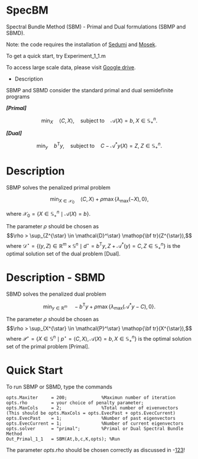 # SpecBM
Spectral Bundle Method (SBM) - Primal and Dual formulations (SBMP and SBMD).

Note: the code requires the installation of [Sedumi](https://sedumi.ie.lehigh.edu/) and [Mosek](https://www.mosek.com/).

To get a quick start, try Experiment_1_1.m


To access large scale data, please visit [Google drive](https://drive.google.com/drive/folders/101KqJ56fwcZMuYuTTpwUASnevcnB2frt?usp=drive_link).


* Description

SBMP and SBMD consider the standard primal and dual semidefinite programs

***[Primal]***
```math 
	\min_{X}\quad \langle C,X \rangle, \quad \mathrm{subject~to}\quad \mathcal{A}(X) = b,\; X \in \mathbb{S}^n_+. 
```

***[Dual]***
```math
	\min_{y}\quad b^{\mathsf{T}}y, \quad \mathrm{subject~to}\quad C-\mathcal{A}^{*}y(X) = Z,\; Z \in \mathbb{S}^n_+. 
```
# Description

SBMP solves the penalized primal problem 
```math
\min_{X \in \mathcal{X}_0} \quad \langle C,X\rangle + \rho \max \{\lambda_{\max}(-X),0\},
```
where $` \mathcal{X}_0 =\{X \in \mathbb{S}^n_+ \mid \mathcal{A}(X) = b\} `$.

The parameter $` \rho `$ should be chosen as $$\rho > \sup_{Z^{\star} \in \mathcal{D}^\star} \mathop{\bf tr}(Z^{\star}),$$ where $` \mathcal{D}^\star = \left\{(y,Z) \in \mathbb{R}^m \times \mathbb{S}^{n} \mid d^\star = b^{\mathsf{T}} y, Z+\mathcal{A}^* (y) = C, Z \in \mathbb{S}^n_+\right\}`$ is the optimal solution set of the dual problem [Dual].


# Description - SBMD
SBMD solves the penalized dual problem 
```math
\min_{y \in \mathbb{R}^m} \quad -b^{\mathsf{T}} y + \rho \max \{\lambda_{\max}(\mathcal{A}^{*}y-C),0\}.
```
The parameter $` \rho `$ should be chosen as $$\rho > \sup_{X^{\star} \in \mathcal{P}^\star} \mathop{\bf tr}(X^{\star}),$$
where $` \mathcal{P}^\star= \left\{X \in \mathbb{S}^{n} \mid p^\star = \langle C, X\rangle, \mathcal{A}(X) = b, X \in \mathbb{S}^n_+\right\}`$ is the optimal solution set of the primal problem [Primal].

# Quick Start
To run SBMP or SBMD, type the commands

	opts.Maxiter     = 200;             %Maximun number of iteration
	opts.rho         = your choice of penalty parameter; 
	opts.MaxCols     = 2;               %Total number of eivenvectors (This should be opts.MaxCols = opts.EvecPast + opts.EvecCurrent)
	opts.EvecPast    = 1;	            %Number of past eigenvectors
	opts.EvecCurrent = 1;               %Number of current eigenvectors
	opts.solver      = "primal";        %Primal or Dual Spectral Bundle Method
	Out_Primal_1_1   = SBM(At,b,c,K,opts); %Run

The parameter $`opts.rho`$ should be chosen correctly as discussed in -[123](#Description)!
